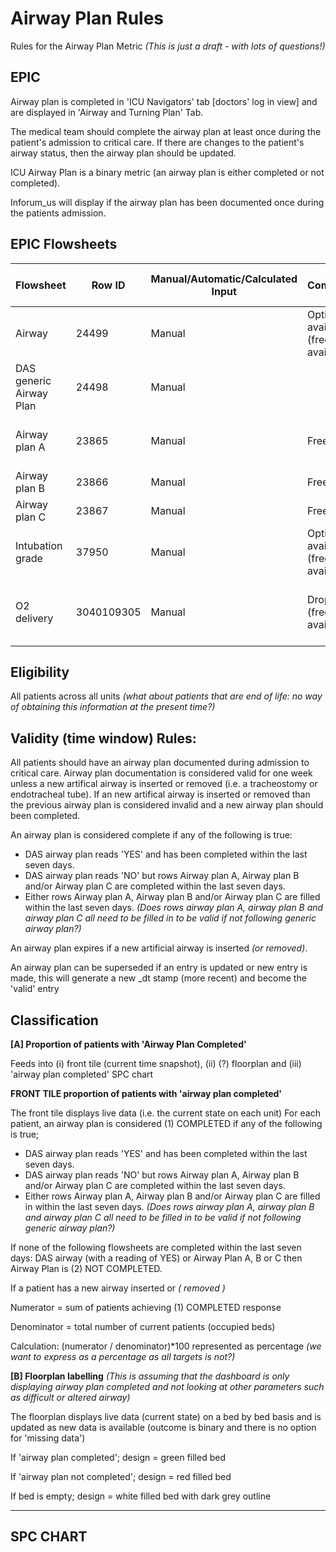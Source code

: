 # Airway Plan Rules 
Rules for the Airway Plan Metric *(This is just a draft - with lots of questions!)*

## EPIC
Airway plan is completed in 'ICU Navigators' tab [doctors' log in view] and are displayed in 'Airway and Turning Plan' Tab.

The medical team should complete the airway plan at least once during the patient's admission to critical care.  If there are changes to the patient's airway status, then the airway plan should be updated.

ICU Airway Plan is a binary metric (an airway plan is either completed or not completed).

Inforum_us will display if the airway plan has been documented once during the patients admission.

## EPIC Flowsheets

 | Flowsheet | Row ID | Manual/Automatic/Calculated Input | Comments | Expected documentation frequency|
 |-|-|-|-|-|
|Airway| 24499| Manual| Options available (free text available)|On completion of airway plan |
| DAS generic Airway Plan | 24498 | Manual| | Weekly|
| Airway plan A | 23865 | Manual |Free text|Weekly (if DAS airway plan parameter is no)|
| Airway plan B| 23866|Manual|Free text | |
| Airway plan C | 23867|Manual |Free text| |
|Intubation grade| 37950| Manual |Options available (free text available) | |
|O2 delivery|3040109305|Manual| Drop down (free text available)| Hourly (varies depending on patient's clinical condition)|


## Eligibility
All patients across all units *(what about patients that are end of life: no way of obtaining this information at the present time?)*

## Validity (time window) Rules: 

All patients should have an airway plan documented during admission to critical care. Airway plan documentation is considered valid for one week unless a new artifical airway is inserted or removed (i.e. a tracheostomy or endotracheal tube). If an new artifical airway is inserted or removed than the previous airway plan is considered invalid and a new airway plan should been completed.

An airway plan is considered complete if any of the following is true:
 - DAS airway plan reads 'YES' and has been completed within the last seven days.
 - DAS airway plan reads 'NO' but rows Airway plan A, Airway plan B and/or Airway plan C are completed within the last seven days.
 - Either rows Airway plan A, Airway plan B and/or Airway plan C are filled within the last seven days.
   *(Does rows airway plan A, airway plan B and airway plan C all need to be filled in to be valid if not following generic airway plan?)*

An airway plan expires if a new artificial airway is inserted *(or removed)*.

An airway plan can be superseded if an entry is updated or new entry is made, this will generate a new _dt stamp (more recent) and become the 'valid' entry

## Classification

**[A] Proportion of patients with 'Airway Plan Completed'**

Feeds into (i) front tile (current time snapshot), (ii) (?) floorplan and (iii) 'airway plan completed' SPC chart

**FRONT TILE proportion of patients with 'airway plan completed'**

The front tile displays live data (i.e. the current state on each unit)
For each patient, an airway plan is considered (1) COMPLETED if any of the following is true;

 - DAS airway plan reads 'YES' and has been completed within the last seven days.
 - DAS airway plan reads 'NO' but rows Airway plan A, Airway plan B and/or Airway plan C are completed within the last seven days.
 - Either rows Airway plan A, Airway plan B and/or Airway plan C are filled in within the last seven days.
   *(Does rows airway plan A, airway plan B and airway plan C all need to be filled in to be valid if not following generic airway plan?)*

If none of the following flowsheets are completed within the last seven days: DAS airway (with a reading of YES) or Airway Plan A, B or C then Airway Plan is (2) NOT COMPLETED.

If a patient has a new airway inserted or *( removed )* 

Numerator = sum of patients achieving (1) COMPLETED response

Denominator = total number of current patients (occupied beds)

Calculation: (numerator / denominator)*100 represented as percentage *(we want to express as a percentage as all targets is not?)*

**[B] Floorplan labelling** *(This is assuming that the dashboard is only displaying airway plan completed and not looking at other parameters such as difficult or altered airway)*

The floorplan displays live data (current state) on a bed by bed basis and is updated as new data is available (outcome is binary and there is no option for 'missing data')

If 'airway plan completed'; design = green filled bed

If 'airway plan not completed'; design = red filled bed

If bed is empty; design = white filled bed with dark grey outline

---
## SPC CHART








